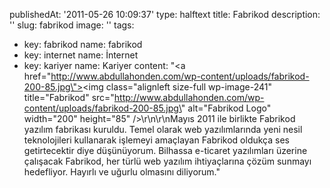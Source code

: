 publishedAt: '2011-05-26 10:09:37'
type: halftext
title: Fabrikod
description: ''
slug: fabrikod
image: ''
tags:
  - key: fabrikod
    name: fabrikod
  - key: internet
    name: İnternet
  - key: kariyer
    name: Kariyer
content: "<a href=\"http://www.abdullahonden.com/wp-content/uploads/fabrikod-200-85.jpg\"><img class=\"alignleft size-full wp-image-241\" title=\"Fabrikod\" src=\"http://www.abdullahonden.com/wp-content/uploads/fabrikod-200-85.jpg\" alt=\"Fabrikod Logo\" width=\"200\" height=\"85\" /></a>\r\n\r\nMayıs 2011 ile birlikte Fabrikod yazılım fabrikası kuruldu. Temel olarak web yazılımlarında yeni nesil teknolojileri kullanarak işlemeyi amaçlayan Fabrikod oldukça ses getirtecektir diye düşünüyorum. Bilhassa e-ticaret yazılımları üzerine çalışacak Fabrikod, her türlü web yazılım ihtiyaçlarına çözüm sunmayı hedefliyor. Hayırlı ve uğurlu olmasını diliyorum."

